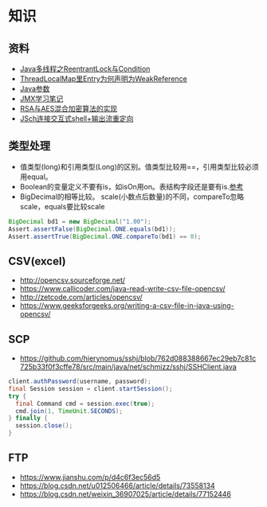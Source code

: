 # 知识

## 资料
* ﻿[﻿Java多线程之ReentrantLock与Condition](https://www.cnblogs.com/xiaoxi/p/7651360.html)
* [ThreadLocalMap里Entry为何声明为WeakReference](https://cloud.tencent.com/developer/article/1125219)
* [Java参数](https://docs.oracle.com/javase/7/docs/technotes/tools/windows/java.html)
* [JMX学习笔记](https://www.jianshu.com/p/414647c1179e)
* [RSA与AES混合加密算法的实现](https://blog.csdn.net/jkxqj/article/details/25228707)
* [JSch连接交互式shell+输出流重定向](https://www.dazhuanlan.com/2019/09/28/5d8e4f2219ba4/)

## 类型处理
* 值类型(long)和引用类型(Long)的区别。值类型比较用==，引用类型比较必须用equal。
* Boolean的变量定义不要有is，如isOn用on。表结构字段还是要有is.[参考](http://www.learndiary.com/2006/11/%E5%9C%A8eclipse%E4%B8%ADjavabean%E4%B8%AD%E7%9A%84boolean%E5%9E%8B%E5%8F%98%E9%87%8F%E4%B8%8D%E8%A6%81%E7%94%A8is%E5%BC%80%E5%A4%B4/)
* BigDecimal的相等比较。
scale(小数点后数量)的不同，compareTo忽略scale，equals要比较scale
```java
BigDecimal bd1 = new BigDecimal("1.00");
Assert.assertFalse(BigDecimal.ONE.equals(bd1));
Assert.assertTrue(BigDecimal.ONE.compareTo(bd1) == 0);
```

## CSV(excel)
* http://opencsv.sourceforge.net/
* https://www.callicoder.com/java-read-write-csv-file-opencsv/
* http://zetcode.com/articles/opencsv/
* https://www.geeksforgeeks.org/writing-a-csv-file-in-java-using-opencsv/

## SCP
* https://github.com/hierynomus/sshj/blob/762d088388667ec29eb7c81c725b33f0f3cffe78/src/main/java/net/schmizz/sshj/SSHClient.java
```java
client.authPassword(username, password);
final Session session = client.startSession();
try {
  final Command cmd = session.exec(true);
  cmd.join(1, TimeUnit.SECONDS);
} finally {
  session.close();
}
```

## FTP
* https://www.jianshu.com/p/d4c6f3ec56d5
* https://blog.csdn.net/u012506466/article/details/73558134
* https://blog.csdn.net/weixin_36907025/article/details/77152446
